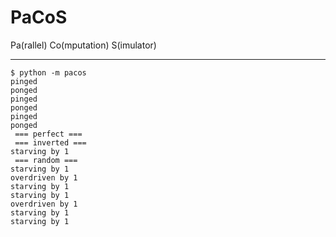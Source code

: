 # PaCoS
Pa(rallel) Co(mputation) S(imulator)

---

```
$ python -m pacos
pinged
ponged
pinged
ponged
pinged
ponged
 === perfect ===
 === inverted ===
starving by 1
 === random ===
starving by 1
overdriven by 1
starving by 1
starving by 1
overdriven by 1
starving by 1
starving by 1
```
